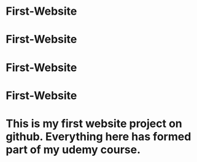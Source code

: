 # First-Website
# First-Website
# First-Website
# First-Website

# This is my first website project on github. Everything here has formed part of my udemy course.